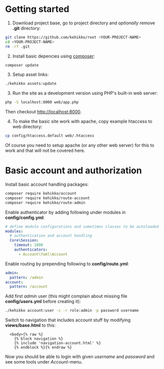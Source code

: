 ---
---

# Getting started
1. Download project base, go to project directory and *optionally* remove **.git** directory:
```sh
git clone https://github.com/kehikko/root <YOUR-PROJECT-NAME>
cd <YOUR-PROJECT-NAME>
rm -rf .git
```

2. Install basic depencies using [composer](https://getcomposer.org/):
```sh
composer update
```

3. Setup asset links:
```sh
./kehikko assets:update
```

3. Run the site as a development version using PHP's built-in web server:
```sh
php -S localhost:8000 web/app.php
```
Then checkout [http://localhost:8000](http://localhost:8000).

4. To make the basic site work with apache, copy example htaccess to web directory:
```sh
cp config/htaccess.default web/.htaccess
```
Of course you need to setup apache (or any other web server) for this to work and that will not be covered here.

# Basic account and authorization
Install basic account handling packages:
```sh
composer require kehikko/account
composer require kehikko/route-account
composer require kehikko/route-admin
```

Enable authenticator by adding following under modules in **config/config.yml**:
```yaml
# define module configurations and sometimes classes to be autoloaded
modules:
  # authentication and account handling
  Core\Session:
    timeout: 1800
    authenticators:
      - Account\Yaml\Account
```

Enable routing by prepending following to **config/route.yml**:
```yaml
admin:
  pattern: /admin
account:
  pattern: /account
```

Add first *admin* user (this might complain about missing file **config/users.yml** before creating it):
```sh
./kehikko account:user -c -r role:admin -p password username
```

Switch to navigation that includes account stuff by modifying **views/base.html** to this:
```twig
  <body>{% raw %}
    {% block navigation %}
    {% include 'navigation-account.html' %}
    {% endblock %}{% endraw %}
```

Now you should be able to login with given *username* and *password* and see some tools under *Account*-menu.
